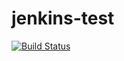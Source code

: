 # jenkins-test
[![Build Status](https://b583-197-55-77-211.eu.ngrok.io/job/new-git-trigger/buildStatus/icon?job=new-git-trigger)](https://b583-197-55-77-211.eu.ngrok.io)
